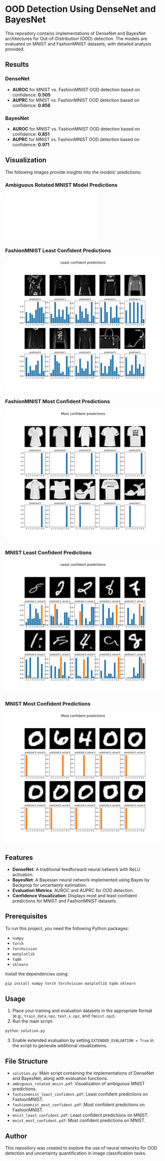 # OOD Detection Using DenseNet and BayesNet

This repository contains implementations of DenseNet and BayesNet architectures for Out-of-Distribution (OOD) detection. The models are evaluated on MNIST and FashionMNIST datasets, with detailed analysis provided.

## Results

### DenseNet
- **AUROC** for MNIST vs. FashionMNIST OOD detection based on confidence: **0.505**
- **AUPRC** for MNIST vs. FashionMNIST OOD detection based on confidence: **0.856**

### BayesNet
- **AUROC** for MNIST vs. FashionMNIST OOD detection based on confidence: **0.851**
- **AUPRC** for MNIST vs. FashionMNIST OOD detection based on confidence: **0.971**

## Visualization

The following images provide insights into the models' predictions:

### Ambiguous Rotated MNIST Model Predictions
![Ambiguous Rotated MNIST](ambiguous_rotated_mnist.pdf)

### FashionMNIST Least Confident Predictions
![FashionMNIST Least Confident](fashionmnist_least_confident.jpg)

### FashionMNIST Most Confident Predictions
![FashionMNIST Most Confident](fashionmnist_most_confident.jpg)

### MNIST Least Confident Predictions
![MNIST Least Confident](mnist_least_confident.jpg)

### MNIST Most Confident Predictions
![MNIST Most Confident](mnist_most_confident.jpg)

## Features

- **DenseNet**: A traditional feedforward neural network with ReLU activation.
- **BayesNet**: A Bayesian neural network implemented using Bayes by Backprop for uncertainty estimation.
- **Evaluation Metrics**: AUROC and AUPRC for OOD detection.
- **Confidence Visualization**: Displays most and least confident predictions for MNIST and FashionMNIST datasets.

## Prerequisites

To run this project, you need the following Python packages:

- `numpy`
- `torch`
- `torchvision`
- `matplotlib`
- `tqdm`
- `sklearn`

Install the dependencies using:

```bash
pip install numpy torch torchvision matplotlib tqdm sklearn
```

## Usage

1. Place your training and evaluation datasets in the appropriate format (e.g., `train_data.npz`, `test_x.npz`, and `fmnist.npz`).
2. Run the main script:

```bash
python solution.py
```

3. Enable extended evaluation by setting `EXTENDED_EVALUATION = True` in the script to generate additional visualizations.

## File Structure

- `solution.py`: Main script containing the implementations of DenseNet and BayesNet, along with evaluation functions.
- `ambiguous_rotated_mnist.pdf`: Visualization of ambiguous MNIST predictions.
- `fashionmnist_least_confident.pdf`: Least confident predictions on FashionMNIST.
- `fashionmnist_most_confident.pdf`: Most confident predictions on FashionMNIST.
- `mnist_least_confident.pdf`: Least confident predictions on MNIST.
- `mnist_most_confident.pdf`: Most confident predictions on MNIST.

## Author

This repository was created to explore the use of neural networks for OOD detection and uncertainty quantification in image classification tasks.
